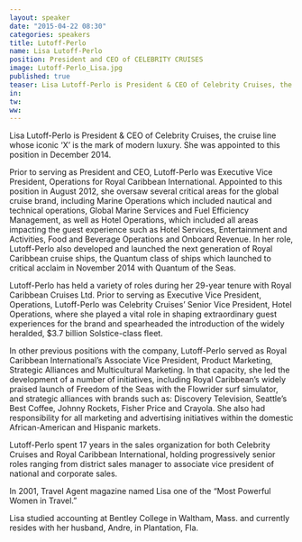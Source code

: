 ```yaml
---
layout: speaker
date: "2015-04-22 08:30"
categories: speakers
title: Lutoff-Perlo
name: Lisa Lutoff-Perlo
position: President and CEO of CELEBRITY CRUISES
image: Lutoff-Perlo_Lisa.jpg
published: true
teaser: Lisa Lutoff-Perlo is President & CEO of Celebrity Cruises, the cruise line whose iconic ‘X’ is the mark of modern luxury. 
in:
tw:
ww: 
---
```

Lisa Lutoff-Perlo is President & CEO of Celebrity Cruises, the cruise line whose iconic ‘X’ is the mark of modern luxury. She was appointed to this position in December 2014.

Prior to serving as President and CEO, Lutoff-Perlo was Executive Vice President, Operations for Royal Caribbean International. Appointed to this position in August 2012, she oversaw several critical areas for the global cruise brand, including Marine Operations which included nautical and technical operations, Global Marine Services and Fuel Efficiency Management, as well as Hotel Operations, which included all areas impacting the guest experience such as Hotel Services, Entertainment and Activities, Food and Beverage Operations and Onboard Revenue. In her role, Lutoff-Perlo also developed and launched the next generation of Royal Caribbean cruise ships, the Quantum class of ships which launched to critical acclaim in November 2014 with Quantum of the Seas. 

Lutoff-Perlo has held a variety of roles during her 29-year tenure with Royal Caribbean Cruises Ltd. Prior to serving as Executive Vice President, Operations, Lutoff-Perlo was Celebrity Cruises’ Senior Vice President, Hotel Operations, where she played a vital role in shaping extraordinary guest experiences for the brand and spearheaded the introduction of the widely heralded, $3.7 billion Solstice-class fleet.

In other previous positions with the company, Lutoff-Perlo served as Royal Caribbean International’s Associate Vice President, Product Marketing, Strategic Alliances and Multicultural Marketing. In that capacity, she led the development of a number of initiatives, including Royal Caribbean’s widely praised launch of Freedom of the Seas with the Flowrider surf simulator, and strategic alliances with brands such as: Discovery Television, Seattle’s Best Coffee, Johnny Rockets, Fisher Price and Crayola. She also had responsibility for all marketing and advertising initiatives within the domestic African-American and Hispanic markets.
	
Lutoff-Perlo spent 17 years in the sales organization for both Celebrity Cruises and Royal Caribbean International, holding progressively senior roles ranging from district sales manager to associate vice president of national and corporate sales. 

In 2001, Travel Agent magazine named Lisa one of the “Most Powerful Women in Travel.”
	
Lisa studied accounting at Bentley College in Waltham, Mass. and currently resides with her husband, Andre, in Plantation, Fla.